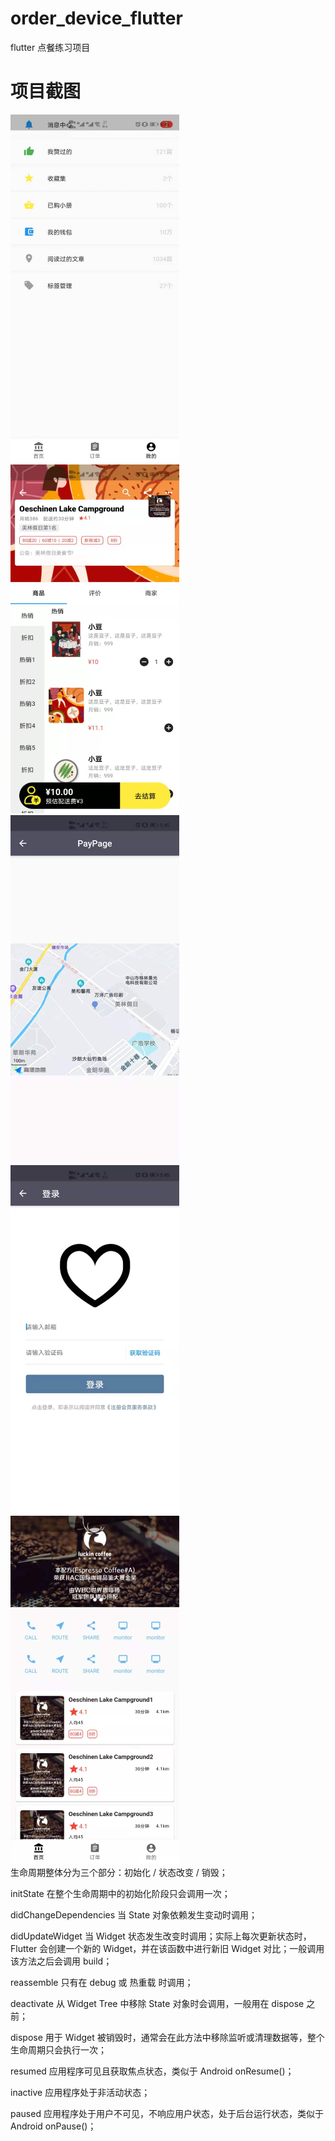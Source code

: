 # order_device_flutter

flutter 点餐练习项目

# 项目截图

<div style="float:right">
  <img src="https://github.com/sjjrdfivk/order_device/blob/main/images/1.jpg" width="270"/>&nbsp;&nbsp;&nbsp;
  <img src="https://github.com/sjjrdfivk/order_device/blob/main/images/2.jpg" width="270"/>&nbsp;&nbsp;&nbsp;
  <img src="https://github.com/sjjrdfivk/order_device/blob/main/images/3.jpg" width="270"/>&nbsp;&nbsp;&nbsp;
  <img src="https://github.com/sjjrdfivk/order_device/blob/main/images/4.jpg" width="270"/>&nbsp;&nbsp;&nbsp;
  <img src="https://github.com/sjjrdfivk/order_device/blob/main/images/5.jpg" width="270"/>
</div>

生命周期整体分为三个部分：初始化 / 状态改变 / 销毁；

initState 在整个生命周期中的初始化阶段只会调用一次；

didChangeDependencies 当 State 对象依赖发生变动时调用；

didUpdateWidget 当 Widget 状态发生改变时调用；实际上每次更新状态时，Flutter 会创建一个新的 Widget，并在该函数中进行新旧 Widget 对比；一般调用该方法之后会调用 build；

reassemble 只有在 debug 或 热重载 时调用；

deactivate 从 Widget Tree 中移除 State 对象时会调用，一般用在 dispose 之前；

dispose 用于 Widget 被销毁时，通常会在此方法中移除监听或清理数据等，整个生命周期只会执行一次；

resumed 应用程序可见且获取焦点状态，类似于 Android onResume()；

inactive 应用程序处于非活动状态；

paused 应用程序处于用户不可见，不响应用户状态，处于后台运行状态，类似于 Android onPause()；

